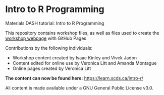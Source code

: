 # Intro to R Programming

Materials DASH tutorial: Intro to R Programming

This repository contains workshop files, as well as files used to create the [workshop webpage](https://scds.github.io/r-programming/) with GitHub Pages   


Contributions by the following individuals: 
- Workshop content created by Isaac Kinley and Vivek Jadon
- Content edited for online use by Veronica Litt and Amanda Montague
- Online pages created by Veronica Litt

**The content can now be found here:** <https://learn.scds.ca/intro-r/>

All content is made available under a GNU General Public License v3.0.
